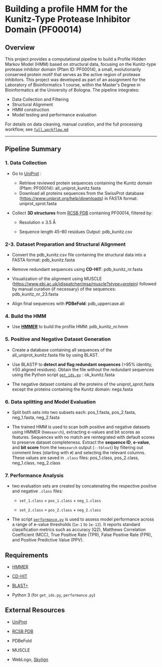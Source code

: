 
# Building a profile HMM for the Kunitz-Type Protease Inhibitor Domain (PF00014)

## Overview

This project provides a computational pipeline to build a Profile Hidden Markov Model (HMM) based on structural data, focusing on the Kunitz-type protease inhibitor domain (Pfam ID: PF00014), a small, evolutionarily conserved protein motif that serves as the active region of protease inhibitors. This project was developed as part of an assignment for the Laboratory of Bioinformatics 1 course, within the Master's Degree in Bioinformatics at the University of Bologna. 
The pipeline integrates:
- Data Collection and Filtering
- Structural Alignment
- HMM construction
- Model testing and performance evaluation

For details on data cleaning, manual curation, and the full processing workflow, see [`full_workflow.md`](full_workflow.md)

---

## Pipeline Summary

### 1. **Data Collection**

- Go to [UniProt](https://www.uniprot.org/) :
	- Retrieve reviewed protein sequences containing the Kunitz domain (Pfam: PF00014): all_uniprot_kunitz.fasta
	- Download all proteins sequences from the SwissProt database (https://www.uniprot.org/help/downloads) in FASTA format: uniprot_sprot.fasta 
    
- Collect **3D structures** from [RCSB PDB](https://www.rcsb.org/) containing PF00014, filtered by:
    
    - Resolution ≤ 3.5 Å
        
    - Sequence length 45–80 residues
    Output: pdb_kunitz.csv

### 2-3. **Dataset Preparation and Structural Alignment**

- Convert the pdb_kunitz.csv file containing the structural data into a FASTA format: pdb_kunitz.fasta
    
- Remove redundant sequences using **CD-HIT**: pdb_kunitz_nr.fasta
    
- Visualization of the alignment using MUSCLE (https://www.ebi.ac.uk/jdispatcher/msa/muscle?stype=protein) followed by manual curation (if necessary) of the sequences: pdb_kunitz_nr_23.fasta
    
- Align final sequences with **PDBeFold**: pdb_uppercase.ali

### 4. **Build the HMM**

- Use [**HMMER**](http://hmmer.org/) to build the profile HMM: pdb_kunitz_nr.hmm

### 5. **Positive and Negative Dataset Generation**

- Create a database containing all sequences of the all_uniprot_kunitz.fasta file by using BLAST.
    
- Use BLASTP to **detect and flag redundant sequences** (>95% identity, ≥50 aligned residues). Obtain the file without the redundant sequences using the Python script [`get_ids.py`](get_ids.py) : ok_kunitz.fasta

- The negative dataset contains all the proteins of the uniprot_sprot.fasta except the proteins containing the Kunitz domain: negs.fasta

### 6. **Data splitting and Model Evaluation**

- Split both sets into two subsets each: pos_1.fasta, pos_2.fasta, neg_1.fasta, neg_2.fasta

- The trained HMM is used to scan both positive and negative datasets using HMMER (`hmmsearch`), extracting e-values and bit scores as features. Sequences with no match are reintegrated with default scores to preserve dataset completeness. Extract the **sequence ID**, **e-value**, and **bit score** from the `hmmsearch` output (`--tblout`) by filtering out comment lines (starting with `#`) and selecting the relevant columns. These values are saved in `.class` files: pos_1.class, pos_2.class, neg_1.class, neg_2.class

### 7. **Performance Analysis**

- two evaluation sets are created by concatenating the respective positive and negative `.class` files:

	- `set_1.class` = `pos_1.class` + `neg_1.class`
    
	- `set_2.class` = `pos_2.class` + `neg_2.class`

- The script [`performance.py`](performance.py) is used to assess model performance across a range of e-value thresholds (`1e-1` to `1e-12`). It reports standard classification metrics such as accuracy (Q2), Matthews Correlation Coefficient (MCC), True Positive Rate (TPR), False Positive Rate (FPR), and Positive Predictive Value (PPV).

## Requirements

- [HMMER](http://hmmer.org/)
    
- [CD-HIT](https://github.com/weizhongli/cdhit)
    
- [BLAST+](https://ftp.ncbi.nlm.nih.gov/blast/executables/blast+/LATEST/)
    
- Python 3 (for `get_ids.py`, `performance.py`)

## External Resources

- [UniProt](https://www.uniprot.org/)
    
- [RCSB PDB](https://www.rcsb.org/)
    
- PDBeFold
    
- MUSCLE
    
- WebLogo, [Skylign](https://skylign.org/)
